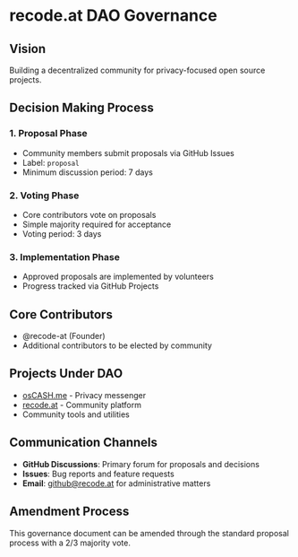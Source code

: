# recode.at DAO Governance

## Vision
Building a decentralized community for privacy-focused open source projects.

## Decision Making Process

### 1. Proposal Phase
- Community members submit proposals via GitHub Issues
- Label: `proposal` 
- Minimum discussion period: 7 days

### 2. Voting Phase
- Core contributors vote on proposals
- Simple majority required for acceptance
- Voting period: 3 days

### 3. Implementation Phase
- Approved proposals are implemented by volunteers
- Progress tracked via GitHub Projects

## Core Contributors
- @recode-at (Founder)
- Additional contributors to be elected by community

## Projects Under DAO
- [osCASH.me](https://github.com/osCASHme) - Privacy messenger
- [recode.at](https://recode.at) - Community platform
- Community tools and utilities

## Communication Channels
- **GitHub Discussions**: Primary forum for proposals and decisions
- **Issues**: Bug reports and feature requests  
- **Email**: github@recode.at for administrative matters

## Amendment Process
This governance document can be amended through the standard proposal process with a 2/3 majority vote.